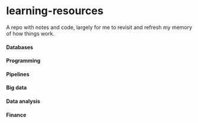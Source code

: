 # learning-resources
A repo with notes and code, largely for me to revisit and refresh my memory of how things work.


#### Databases

#### Programming

#### Pipelines

#### Big data

#### Data analysis

#### Finance